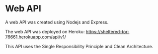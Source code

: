 # Web API

A web API was created using Nodejs and Express.

The web API was deployed on Heroku: https://sheltered-tor-76661.herokuapp.com/api/v1/

This API uses the Single Responsibility Principle and Clean Architecture.
